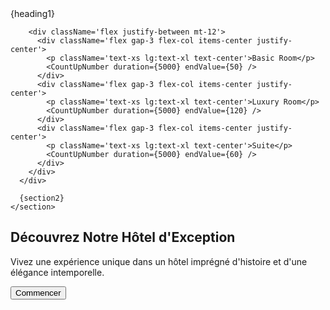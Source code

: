 <section className='flex px-4 items-center gap-12 container mx-auto'>
      <div className='py-10 h-full'>
        {heading1}

        <div className='flex justify-between mt-12'>
          <div className='flex gap-3 flex-col items-center justify-center'>
            <p className='text-xs lg:text-xl text-center'>Basic Room</p>
            <CountUpNumber duration={5000} endValue={50} />
          </div>
          <div className='flex gap-3 flex-col items-center justify-center'>
            <p className='text-xs lg:text-xl text-center'>Luxury Room</p>
            <CountUpNumber duration={5000} endValue={120} />
          </div>
          <div className='flex gap-3 flex-col items-center justify-center'>
            <p className='text-xs lg:text-xl text-center'>Suite</p>
            <CountUpNumber duration={5000} endValue={60} />
          </div>
        </div>
      </div>

      {section2}
    </section>


<h1 className='font-heading mb-6'>Découvrez Notre Hôtel d'Exception</h1>
<p className='text-[#4a4a4a] dark:text-[#ffffffea] mb-12 max-w-lg'>
  Vivez une expérience unique dans un hôtel imprégné d'histoire et d'une élégance intemporelle.
</p>
<button className='btn-primary'>Commencer</button>
